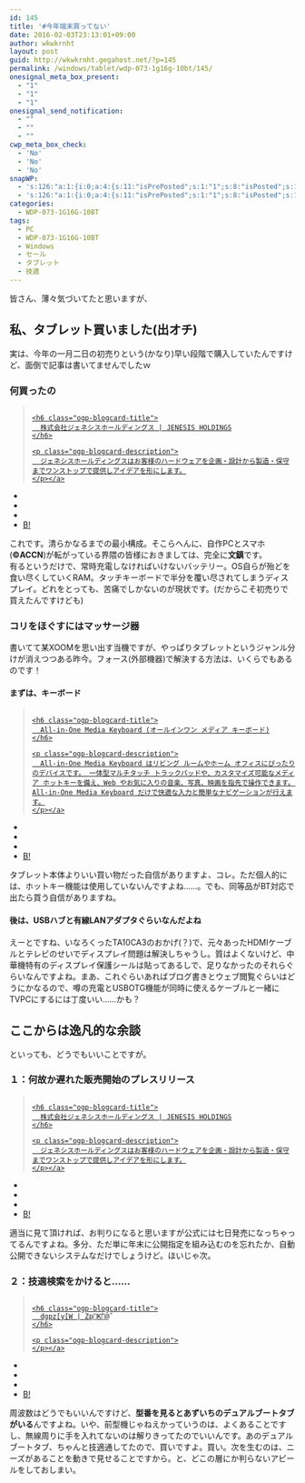 ```yaml
---
id: 145
title: '#今年端末買ってない'
date: 2016-02-03T23:13:01+09:00
author: wkwkrnht
layout: post
guid: http://wkwkrnht.gegahost.net/?p=145
permalink: /windows/tablet/wdp-073-1g16g-10bt/145/
onesignal_meta_box_present:
  - "1"
  - "1"
  - "1"
onesignal_send_notification:
  - ""
  - ""
  - ""
cwp_meta_box_check:
  - 'No'
  - 'No'
  - 'No'
snapWP:
  - 's:126:"a:1:{i:0;a:4:{s:11:"isPrePosted";s:1:"1";s:8:"isPosted";s:1:"1";s:4:"pgID";s:3:"700";s:5:"pDate";s:19:"2016-11-03 10:13:11";}}";'
  - 's:126:"a:1:{i:0;a:4:{s:11:"isPrePosted";s:1:"1";s:8:"isPosted";s:1:"1";s:4:"pgID";s:3:"700";s:5:"pDate";s:19:"2016-11-03 10:13:11";}}";'
categories:
  - WDP-073-1G16G-10BT
tags:
  - PC
  - WDP-073-1G16G-10BT
  - Windows
  - セール
  - タブレット
  - 技適
---
```

皆さん、薄々気づいてたと思いますが、

## 私、タブレット買いました(出オチ)

実は、今年の一月二日の初売りという(かなり)早い段階で購入していたんですけど、面倒で記事は書いてませんでしたｗ

### 何買ったの

<div class="ogp-blogcard">
  <blockquote cite="http://geanee.jp/products/wdp-073-1g16g-10bt.html">
    <img class="ogp-blogcard-img" src="" /> <a href="http://geanee.jp/products/wdp-073-1g16g-10bt.html" target="_blank" rel="noopener" tabindex="0" title="株式会社ジェネシスホールディングス | JENESIS HOLDINGS" class="ogp-blogcard-info"> 
    
    <h6 class="ogp-blogcard-title">
      株式会社ジェネシスホールディングス | JENESIS HOLDINGS
    </h6>
    
    <p class="ogp-blogcard-description">
      ジェネシスホールディングスはお客様のハードウェアを企画・設計から製造・保守までワンストップで提供しアイデアを形にします。
    </p></a>
  </blockquote>
  
  <ul class="ogp-blogcard-share">
    <li>
      <a href="https://twitter.com/share?url=http%3A%2F%2Fgeanee.jp%2Fproducts%2Fwdp-073-1g16g-10bt.html&text=株式会社ジェネシスホールディングス | JENESIS HOLDINGS" target="_blank" rel="noopener" tabindex="0" class="fab fa-twitter" title="Twitterへ共有する"></a>
    </li>
    <li>
      <a href="http://www.facebook.com/share.php?u=http%3A%2F%2Fgeanee.jp%2Fproducts%2Fwdp-073-1g16g-10bt.html" target="_blank" rel="noopener" tabindex="0" class="fab fa-facebook-f" title="facebookrへ共有する"></a>
    </li>
    <li>
      <a href="http://getpocket.com/edit?url=http%3A%2F%2Fgeanee.jp%2Fproducts%2Fwdp-073-1g16g-10bt.html&title=株式会社ジェネシスホールディングス | JENESIS HOLDINGS" target="_blank" rel="noopener" tabindex="0" class="fab fa-get-pocket" title="pocketへ共有する"></a>
    </li>
    <li>
      <a href="http://b.hatena.ne.jp/add?mode=confirm&url=http%3A%2F%2Fgeanee.jp%2Fproducts%2Fwdp-073-1g16g-10bt.html&title=株式会社ジェネシスホールディングス | JENESIS HOLDINGS" target="_blank" rel="noopener" tabindex="0" title="はてブへ共有する"> B! </a>
    </li>
  </ul>
</div>

  
これです。清らかなるまでの最小構成。そこらへんに、自作PCとスマホ(**©ACCN**)が転がっている界隈の皆様におきましては、完全に**文鎮**です。  
有るというだけで、常時充電しなければいけないバッテリー。OS自らが殆どを食い尽くしていくRAM。タッチキーボードで半分を覆い尽されてしまうディスプレイ。どれをとっても、苦痛でしかないのが現状です。(だからこそ初売りで買えたんですけども)

### コリをほぐすにはマッサージ器

書いてて某XOOMを思い出す当機ですが、やっぱりタブレットというジャンル分けが消えつつある昨今。フォース(外部機器)で解決する方法は、いくらでもあるのです！

#### まずは、キーボード

<div class="ogp-blogcard">
  <blockquote cite="https://www.microsoft.com/hardware/ja-jp/p/all-in-one-media-keyboard">
    <img class="ogp-blogcard-img" src="" /> <a href="https://www.microsoft.com/hardware/ja-jp/p/all-in-one-media-keyboard" target="_blank" rel="noopener" tabindex="0" title="All-in-One Media Keyboard (オールインワン メディア キーボード)" class="ogp-blogcard-info"> 
    
    <h6 class="ogp-blogcard-title">
      All-in-One Media Keyboard (オールインワン メディア キーボード)
    </h6>
    
    <p class="ogp-blogcard-description">
      All-in-One Media Keyboard はリビング ルームやホーム オフィスにぴったりのデバイスです。 一体型マルチタッチ トラックパッドや、カスタマイズ可能なメディア ホットキーを備え、Web やお気に入りの音楽、写真、映画を指先で操作できます。 All-in-One Media Keyboard だけで快適な入力と簡単なナビゲーションが行えます。
    </p></a>
  </blockquote>
  
  <ul class="ogp-blogcard-share">
    <li>
      <a href="https://twitter.com/share?url=https%3A%2F%2Fwww.microsoft.com%2Fhardware%2Fja-jp%2Fp%2Fall-in-one-media-keyboard&text=All-in-One Media Keyboard (オールインワン メディア キーボード)" target="_blank" rel="noopener" tabindex="0" class="fab fa-twitter" title="Twitterへ共有する"></a>
    </li>
    <li>
      <a href="http://www.facebook.com/share.php?u=https%3A%2F%2Fwww.microsoft.com%2Fhardware%2Fja-jp%2Fp%2Fall-in-one-media-keyboard" target="_blank" rel="noopener" tabindex="0" class="fab fa-facebook-f" title="facebookrへ共有する"></a>
    </li>
    <li>
      <a href="http://getpocket.com/edit?url=https%3A%2F%2Fwww.microsoft.com%2Fhardware%2Fja-jp%2Fp%2Fall-in-one-media-keyboard&title=All-in-One Media Keyboard (オールインワン メディア キーボード)" target="_blank" rel="noopener" tabindex="0" class="fab fa-get-pocket" title="pocketへ共有する"></a>
    </li>
    <li>
      <a href="http://b.hatena.ne.jp/add?mode=confirm&url=https%3A%2F%2Fwww.microsoft.com%2Fhardware%2Fja-jp%2Fp%2Fall-in-one-media-keyboard&title=All-in-One Media Keyboard (オールインワン メディア キーボード)" target="_blank" rel="noopener" tabindex="0" title="はてブへ共有する"> B! </a>
    </li>
  </ul>
</div>

  
タブレット本体よりいい買い物だった自信がありますよ、コレ。ただ個人的には、ホットキー機能は使用していないんですよね……。でも、同等品がBT対応で出たら買う自信がありますね。

#### 後は、USBハブと有線LANアダプタぐらいなんだよね

えーとですね、いなろくったTA10CA3のおかげ(？)で、元々あったHDMIケーブルとテレビのせいでディスプレイ問題は解決しちゃうし。質はよくないけど、中華機特有のディスプレイ保護シールは貼ってあるしで、足りなかったのそれらぐらいなんですよね。まあ、これぐらいあればブログ書きとウェブ閲覧ぐらいはどうにかなるので、噂の充電とUSBOTG機能が同時に使えるケーブルと一緒にTVPCにするには丁度いい……かも？

## ここからは逸凡的な余談

といっても、どうでもいいことですが。

### １：何故か遅れた販売開始のプレスリリース

<div class="ogp-blogcard">
  <blockquote cite="http://jenesis.jp">
    <img class="ogp-blogcard-img" src="" /> <a href="http://jenesis.jp" target="_blank" rel="noopener" tabindex="0" title="株式会社ジェネシスホールディングス | JENESIS HOLDINGS" class="ogp-blogcard-info"> 
    
    <h6 class="ogp-blogcard-title">
      株式会社ジェネシスホールディングス | JENESIS HOLDINGS
    </h6>
    
    <p class="ogp-blogcard-description">
      ジェネシスホールディングスはお客様のハードウェアを企画・設計から製造・保守までワンストップで提供しアイデアを形にします。
    </p></a>
  </blockquote>
  
  <ul class="ogp-blogcard-share">
    <li>
      <a href="https://twitter.com/share?url=http%3A%2F%2Fjenesis.jp&text=株式会社ジェネシスホールディングス | JENESIS HOLDINGS" target="_blank" rel="noopener" tabindex="0" class="fab fa-twitter" title="Twitterへ共有する"></a>
    </li>
    <li>
      <a href="http://www.facebook.com/share.php?u=http%3A%2F%2Fjenesis.jp" target="_blank" rel="noopener" tabindex="0" class="fab fa-facebook-f" title="facebookrへ共有する"></a>
    </li>
    <li>
      <a href="http://getpocket.com/edit?url=http%3A%2F%2Fjenesis.jp&title=株式会社ジェネシスホールディングス | JENESIS HOLDINGS" target="_blank" rel="noopener" tabindex="0" class="fab fa-get-pocket" title="pocketへ共有する"></a>
    </li>
    <li>
      <a href="http://b.hatena.ne.jp/add?mode=confirm&url=http%3A%2F%2Fjenesis.jp&title=株式会社ジェネシスホールディングス | JENESIS HOLDINGS" target="_blank" rel="noopener" tabindex="0" title="はてブへ共有する"> B! </a>
    </li>
  </ul>
</div>

  
適当に見て頂ければ、お判りになると思いますが公式には七日発売になっちゃってるんですよね。多分、ただ単に年末に公開指定を組み込むのを忘れたか、自動公開できないシステムなだけでしょうけど。ほいじゃ次。

### ２：技適検索をかけると……

<div class="ogp-blogcard">
  <blockquote cite="http://www.tele.soumu.go.jp/giteki/SearchServlet?pageID=jg01_01&PC=204&TC=N&PK=1&FN=200test&SN=%94%46%8F%D8&LN=10&R1=*****&R2=*****">
    <img class="ogp-blogcard-img" src="" /> <a href="http://www.tele.soumu.go.jp/giteki/SearchServlet?pageID=jg01_01&PC=204&TC=N&PK=1&FN=200test&SN=%94%46%8F%D8&LN=10&R1=*****&R2=*****" target="_blank" rel="noopener" tabindex="0" title=" dgpz[y[W | ZpKؖ󂯂@̌" class="ogp-blogcard-info"> 
    
    <h6 class="ogp-blogcard-title">
      dgpz[y[W | ZpKؖ󂯂@̌
    </h6>
    
    <p class="ogp-blogcard-description">
    </p></a>
  </blockquote>
  
  <ul class="ogp-blogcard-share">
    <li>
      <a href="https://twitter.com/share?url=http%3A%2F%2Fwww.tele.soumu.go.jp%2Fgiteki%2FSearchServlet%3FpageID%3Djg01_01%26amp%3BPC%3D204%26amp%3BTC%3DN%26amp%3BPK%3D1%26amp%3BFN%3D200test%26amp%3BSN%3D%2594%2546%258F%25D8%26amp%3BLN%3D10%26amp%3BR1%3D%2A%2A%2A%2A%2A%26amp%3BR2%3D%2A%2A%2A%2A%2A&text= dgpz[y[W | ZpKؖ󂯂@̌" target="_blank" rel="noopener" tabindex="0" class="fab fa-twitter" title="Twitterへ共有する"></a>
    </li>
    <li>
      <a href="http://www.facebook.com/share.php?u=http%3A%2F%2Fwww.tele.soumu.go.jp%2Fgiteki%2FSearchServlet%3FpageID%3Djg01_01%26amp%3BPC%3D204%26amp%3BTC%3DN%26amp%3BPK%3D1%26amp%3BFN%3D200test%26amp%3BSN%3D%2594%2546%258F%25D8%26amp%3BLN%3D10%26amp%3BR1%3D%2A%2A%2A%2A%2A%26amp%3BR2%3D%2A%2A%2A%2A%2A" target="_blank" rel="noopener" tabindex="0" class="fab fa-facebook-f" title="facebookrへ共有する"></a>
    </li>
    <li>
      <a href="http://getpocket.com/edit?url=http%3A%2F%2Fwww.tele.soumu.go.jp%2Fgiteki%2FSearchServlet%3FpageID%3Djg01_01%26amp%3BPC%3D204%26amp%3BTC%3DN%26amp%3BPK%3D1%26amp%3BFN%3D200test%26amp%3BSN%3D%2594%2546%258F%25D8%26amp%3BLN%3D10%26amp%3BR1%3D%2A%2A%2A%2A%2A%26amp%3BR2%3D%2A%2A%2A%2A%2A&title= dgpz[y[W | ZpKؖ󂯂@̌" target="_blank" rel="noopener" tabindex="0" class="fab fa-get-pocket" title="pocketへ共有する"></a>
    </li>
    <li>
      <a href="http://b.hatena.ne.jp/add?mode=confirm&url=http%3A%2F%2Fwww.tele.soumu.go.jp%2Fgiteki%2FSearchServlet%3FpageID%3Djg01_01%26amp%3BPC%3D204%26amp%3BTC%3DN%26amp%3BPK%3D1%26amp%3BFN%3D200test%26amp%3BSN%3D%2594%2546%258F%25D8%26amp%3BLN%3D10%26amp%3BR1%3D%2A%2A%2A%2A%2A%26amp%3BR2%3D%2A%2A%2A%2A%2A&title= dgpz[y[W | ZpKؖ󂯂@̌" target="_blank" rel="noopener" tabindex="0" title="はてブへ共有する"> B! </a>
    </li>
  </ul>
</div>

  
周波数はどうでもいいんですけど、**型番を見るとあずいちのデュアルブートタブがいる**んですよね。いや、前型機じゃねえかっていうのは、よくあることですし、無線周りに手を入れてないのは解りきってたのでいいんです。あのデュアルブートタブ、ちゃんと技適通してたので、買いですよ。買い。次を生むのは、ニーズがあることを動きで見せることですから。と、どこの層にか判らないアピールをしておしまい。